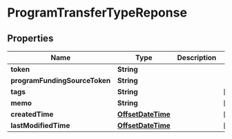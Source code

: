 
# ProgramTransferTypeReponse

## Properties
Name | Type | Description | Notes
------------ | ------------- | ------------- | -------------
**token** | **String** |  | 
**programFundingSourceToken** | **String** |  | 
**tags** | **String** |  |  [optional]
**memo** | **String** |  |  [optional]
**createdTime** | [**OffsetDateTime**](OffsetDateTime.md) |  |  [optional]
**lastModifiedTime** | [**OffsetDateTime**](OffsetDateTime.md) |  |  [optional]



